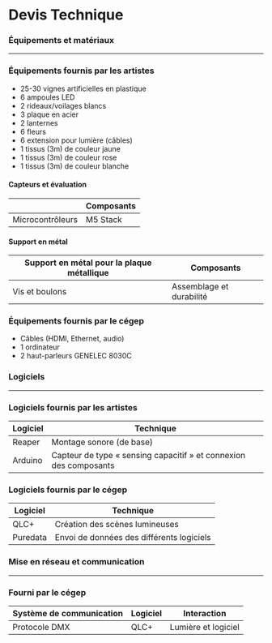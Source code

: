 # Devis Technique

### Équipements et matériaux
---
### Équipements fournis par les artistes

- 25-30 vignes artificielles en plastique 
- 6 ampoules LED 
- 2 rideaux/voilages blancs 
- 3 plaque en acier
- 2 lanternes 
- 6 fleurs
- 6 extension pour lumière (câbles) 
- 1 tissus (3m) de couleur jaune
- 1 tissus (3m) de couleur rose
- 1 tissus (3m) de couleur blanche
  
#### Capteurs et évaluation

|                  | Composants |
| ---------------- | ---------- |
| Microcontrôleurs | M5 Stack   |

#### Support en métal

| Support en métal pour la plaque métallique | Composants               |
| ------------------------------------------ | ------------------------ |
| Vis et boulons                             | Assemblage et durabilité |

### Équipements fournis par le cégep

- Câbles (HDMI, Ethernet, audio)
- 1 ordinateur 
- 2 haut-parleurs GENELEC 8030C

### Logiciels 

---
### Logiciels fournis par les artistes
  
| Logiciel | Technique                                                         |
| -------- | ----------------------------------------------------------------- |
| Reaper   | Montage sonore (de base)                                          |
| Arduino  | Capteur de type « sensing capacitif » et connexion des composants |

### Logiciels fournis par le cégep

| Logiciel | Technique                                 |
| -------- | ----------------------------------------- |
| QLC+     | Création des scènes lumineuses            |
| Puredata | Envoi de données des différents logiciels |

### Mise en réseau et communication

---
### Fourni par le cégep

| Système de communication | Logiciel | Interaction         |
| ------------------------ | -------- | ------------------- |
| Protocole DMX            | QLC+     | Lumière et logiciel |
